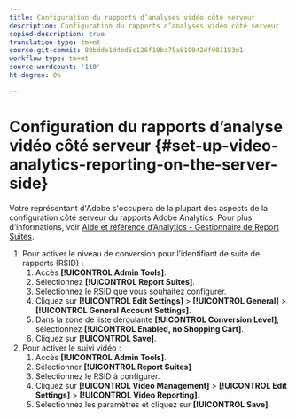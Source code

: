 ```yaml
---
title: Configuration du rapports d’analyses vidéo côté serveur
description: Configuration du rapports d’analyses vidéo côté serveur
copied-description: true
translation-type: tm+mt
source-git-commit: 89bdda1d4bd5c126f19ba75a819942df901183d1
workflow-type: tm+mt
source-wordcount: '110'
ht-degree: 0%

---
```



# Configuration du rapports d’analyse vidéo côté serveur {#set-up-video-analytics-reporting-on-the-server-side}

Votre représentant d&#39;Adobe s&#39;occupera de la plupart des aspects de la configuration côté serveur du rapports Adobe Analytics. Pour plus d’informations, voir [Aide et référence d’Analytics - Gestionnaire de Report Suites](https://microsite.omniture.com/t2/help/en_US/reference/#Report_Suite_Manager).
1. Pour activer le niveau de conversion pour l’identifiant de suite de rapports (RSID) :
   1. Accès **[!UICONTROL Admin Tools]**.
   1. Sélectionnez **[!UICONTROL Report Suites]**.
   1. Sélectionnez le RSID que vous souhaitez configurer.
   1. Cliquez sur **[!UICONTROL Edit Settings]** > **[!UICONTROL General]** > **[!UICONTROL General Account Settings]**.
   1. Dans la zone de liste déroulante **[!UICONTROL Conversion Level]**, sélectionnez **[!UICONTROL Enabled, no Shopping Cart]**.
   1. Cliquez sur **[!UICONTROL Save]**.
1. Pour activer le suivi vidéo :
   1. Accès **[!UICONTROL Admin Tools]**.
   1. Sélectionner **[!UICONTROL Report Suites]**
   1. Sélectionnez le RSID à configurer.
   1. Cliquez sur **[!UICONTROL Video Management]** > **[!UICONTROL Edit Settings]** > **[!UICONTROL Video Reporting]**.
   1. Sélectionnez les paramètres et cliquez sur **[!UICONTROL Save]**.
